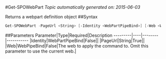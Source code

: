 #Get-SPOWebPart
*Topic automatically generated on: 2015-06-03*

Returns a webpart definition object
##Syntax
```powershell
Get-SPOWebPart -PageUrl <String> [-Identity <WebPartPipeBind>] [-Web <WebPipeBind>]
```


##Parameters
Parameter|Type|Required|Description
---------|----|--------|-----------
|Identity|WebPartPipeBind|False||
|PageUrl|String|True||
|Web|WebPipeBind|False|The web to apply the command to. Omit this parameter to use the current web.|
<!-- Ref: 5D8B3C75F83F785CF64F8C986F620499 -->